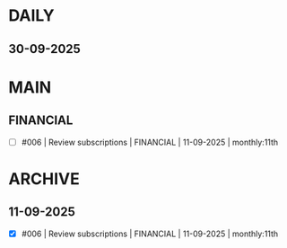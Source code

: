 # DAILY

## 30-09-2025


# MAIN

## FINANCIAL

- [ ] #006 | Review subscriptions | FINANCIAL | 11-09-2025 | monthly:11th

# ARCHIVE

## 11-09-2025

- [x] #006 | Review subscriptions | FINANCIAL | 11-09-2025 | monthly:11th